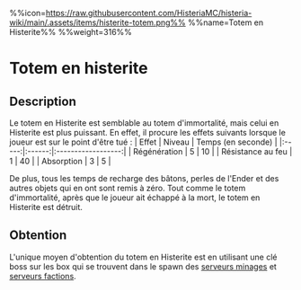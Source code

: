 %%icon=https://raw.githubusercontent.com/HisteriaMC/histeria-wiki/main/.assets/items/histerite-totem.png%%
%%name=Totem en Histerite%%
%%weight=316%%

# Totem en histerite

## Description

Le totem en Histerite est semblable au totem d'immortalité, mais celui en Histerite est plus puissant. En effet, il procure les effets suivants lorsque le joueur est sur le point d'être tué : 
| Effet | Niveau | Temps (en seconde) |
|:-----:|:------:|:------------------:|
| Régénération | 5 | 10 |
| Résistance au feu | 1 | 40 |
| Absorption | 3 | 5 |

De plus, tous les temps de recharge des bâtons, perles de l'Ender et des autres objets qui en ont sont remis à zéro.
Tout comme le totem d'immortalité, après que le joueur ait échappé à la mort, le totem en Histerite est détruit.

## Obtention

L'unique moyen d'obtention du totem en Histerite est en utilisant une clé boss sur les box qui se trouvent dans le spawn des [serveurs minages](https://histeria.fr/wiki/mondes/monde-minage) et [serveurs factions](https://histeria.fr/wiki/mondes/serveurs-faction).
